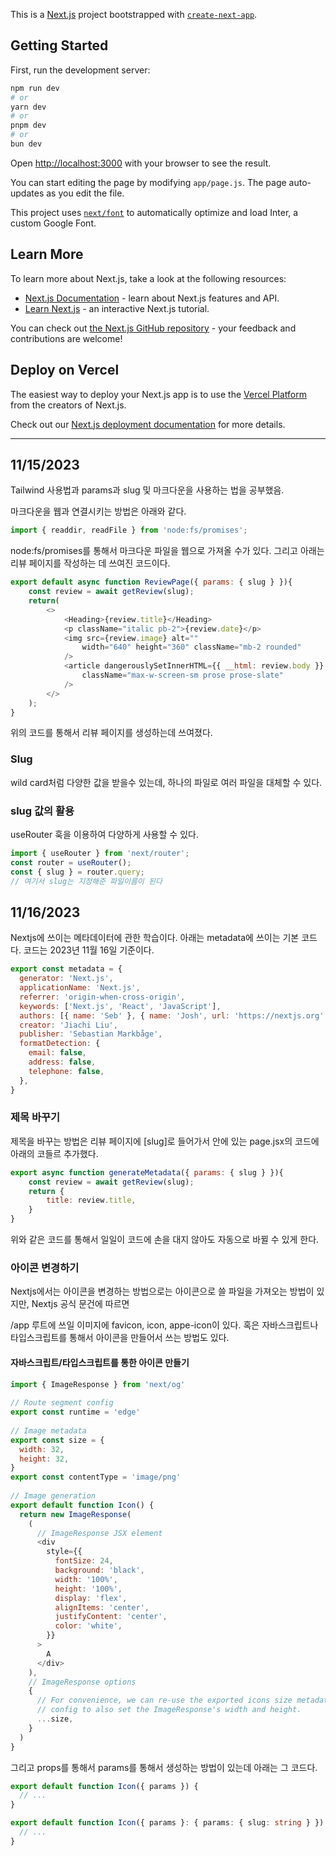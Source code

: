This is a [Next.js](https://nextjs.org/) project bootstrapped with [`create-next-app`](https://github.com/vercel/next.js/tree/canary/packages/create-next-app).

## Getting Started

First, run the development server:

```bash
npm run dev
# or
yarn dev
# or
pnpm dev
# or
bun dev
```

Open [http://localhost:3000](http://localhost:3000) with your browser to see the result.

You can start editing the page by modifying `app/page.js`. The page auto-updates as you edit the file.

This project uses [`next/font`](https://nextjs.org/docs/basic-features/font-optimization) to automatically optimize and load Inter, a custom Google Font.

## Learn More

To learn more about Next.js, take a look at the following resources:

- [Next.js Documentation](https://nextjs.org/docs) - learn about Next.js features and API.
- [Learn Next.js](https://nextjs.org/learn) - an interactive Next.js tutorial.

You can check out [the Next.js GitHub repository](https://github.com/vercel/next.js/) - your feedback and contributions are welcome!

## Deploy on Vercel

The easiest way to deploy your Next.js app is to use the [Vercel Platform](https://vercel.com/new?utm_medium=default-template&filter=next.js&utm_source=create-next-app&utm_campaign=create-next-app-readme) from the creators of Next.js.

Check out our [Next.js deployment documentation](https://nextjs.org/docs/deployment) for more details.

---

## 11/15/2023

Tailwind 사용법과 params과 slug 및 마크다운을 사용하는 법을 공부했음.

마크다운을 웹과 연결시키는 방법은 아래와 같다.

```js
import { readdir, readFile } from 'node:fs/promises';
```

node:fs/promises를 통해서 마크다운 파일을 웹으로 가져올 수가 있다. 그리고 아래는 리뷰 페이지를 작성하는 데 쓰여진 코드이다.

```js
export default async function ReviewPage({ params: { slug } }){
    const review = await getReview(slug);
    return(
        <>
            <Heading>{review.title}</Heading>
            <p className="italic pb-2">{review.date}</p>
            <img src={review.image} alt="" 
                width="640" height="360" className="mb-2 rounded"
            />
            <article dangerouslySetInnerHTML={{ __html: review.body }} 
                className="max-w-screen-sm prose prose-slate"
            />
        </>
    );
}

```

위의 코드를 통해서 리뷰 페이지를 생성하는데 쓰여졌다.

### Slug

wild card처럼 다양한 값을 받을수 있는데, 하나의 파일로 여러 파일을 대체할 수 있다.

### slug 값의 활용

useRouter 훅을 이용하여 다양하게 사용할 수 있다.

```js
import { useRouter } from 'next/router';
const router = useRouter();
const { slug } = router.query;
// 여기서 slug는 지정해준 파일이름이 된다
```

## 11/16/2023
Nextjs에 쓰이는 메타데이터에 관한 학습이다. 아래는 metadata에 쓰이는 기본 코드다. 코드는 2023년 11월 16일 기준이다.

```js
export const metadata = {
  generator: 'Next.js',
  applicationName: 'Next.js',
  referrer: 'origin-when-cross-origin',
  keywords: ['Next.js', 'React', 'JavaScript'],
  authors: [{ name: 'Seb' }, { name: 'Josh', url: 'https://nextjs.org' }],
  creator: 'Jiachi Liu',
  publisher: 'Sebastian Markbåge',
  formatDetection: {
    email: false,
    address: false,
    telephone: false,
  },
}
```

### 제목 바꾸기
제목을 바꾸는 방법은 리뷰 페이지에 [slug]로 들어가서 안에 있는 page.jsx의 코드에 아래의 코들르 추가했다.

```js
export async function generateMetadata({ params: { slug } }){
    const review = await getReview(slug);
    return {
        title: review.title,
    }
}
```
위와 같은 코드를 통해서 일일이 코드에 손을 대지 않아도 자동으로 바뀔 수 있게 한다.

### 아이콘 변경하기

Nextjs에서는 아이콘을 변경하는 방법으로는 아이콘으로 쓸 파일을 가져오는 방법이 있지만, Nextjs 공식 문건에 따르면 

/app 루트에 쓰일 이미지에 favicon, icon, appe-icon이 있다. 혹은 자바스크립트나 타입스크립트를 통해서 아이콘을 만들어서 쓰는 방법도 있다.

#### 자바스크립트/타입스크립트를 통한 아이콘 만들기

```js
import { ImageResponse } from 'next/og'
 
// Route segment config
export const runtime = 'edge'
 
// Image metadata
export const size = {
  width: 32,
  height: 32,
}
export const contentType = 'image/png'
 
// Image generation
export default function Icon() {
  return new ImageResponse(
    (
      // ImageResponse JSX element
      <div
        style={{
          fontSize: 24,
          background: 'black',
          width: '100%',
          height: '100%',
          display: 'flex',
          alignItems: 'center',
          justifyContent: 'center',
          color: 'white',
        }}
      >
        A
      </div>
    ),
    // ImageResponse options
    {
      // For convenience, we can re-use the exported icons size metadata
      // config to also set the ImageResponse's width and height.
      ...size,
    }
  )
}
```

그리고 props를 통해서 params를 통해서 생성하는 방법이 있는데  아래는 그 코드다.

```js
export default function Icon({ params }) {
  // ...
}
```

```ts
export default function Icon({ params }: { params: { slug: string } }) {
  // ...
}
```